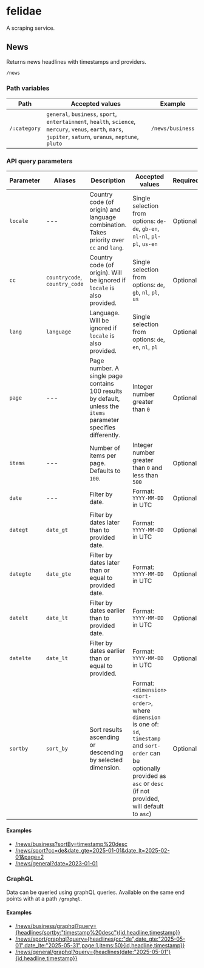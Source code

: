 # felidae

A scraping service.

## News

Returns news headlines with timestamps and providers.

`/news`

### Path variables

| Path | Accepted values | Example |
| --- | --- | --- |
|`/:category` | `general`, `business`, `sport`, `entertainment`, `health`, `science`, `mercury`, `venus`, `earth`, `mars`, `jupiter`, `saturn`, `uranus`, `neptune`, `pluto` | `/news/business` |

### API query parameters

| Parameter | Aliases | Description | Accepted values | Required | Example |
| --- | --- | --- | --- | --- | --- | 
| `locale` | --- | Country code (of origin) and language combination. Takes priority over `cc` and `lang`. | Single selection from options: `de-de`, `gb-en`, `nl-nl`, `pl-pl`, `us-en` | Optional | `&locale=gb-en` |
| `cc` | `countrycode`, `country_code` | Country code (of origin). Will be ignored if `locale` is also provided. | Single selection from options: `de`, `gb`, `nl`, `pl`, `us` | Optional | `&cc=de` |
| `lang` | `language` | Language. Will be ignored if `locale` is also provided. | Single selection from options:  `de`, `en`, `nl`, `pl` | Optional | `&lang=en` |
| `page` | --- | Page number. A single page contains 100 results by default, unless the `items` parameter specifies differently. | Integer number greater than `0` | Optional | `&page=3` |
| `items` | --- | Number of items per page. Defaults to `100`. | Integer number greater than `0` and less than `500` | Optional | `&items=10` |
| `date` | --- | Filter by date. | Format: `YYYY-MM-DD` in UTC | Optional | `&date=1999-01-01` |
| `dategt` | `date_gt` | Filter by dates later than to provided date. | Format: `YYYY-MM-DD` in UTC | Optional | `&date_gt=1999-01-01` |
| `dategte` | `date_gte` | Filter by dates later than or equal to provided date. | Format: `YYYY-MM-DD` in UTC | Optional | `&date_gte=1999-01-01` |
| `datelt` | `date_lt` | Filter by dates earlier than to provided date. | Format: `YYYY-MM-DD` in UTC | Optional | `&date_lt=1999-01-01` |
| `datelte` | `date_lt` | Filter by dates earlier than or equal to provided. | Format: `YYYY-MM-DD` in UTC | Optional | `&date_lte=1999-01-01` |
| `sortby` | `sort_by` | Sort results ascending or descending by selected dimension. | Format: `<dimension> <sort-order>`, where `dimension` is one of: `id`, `timestamp` and `sort-order` can be optionally provided as `asc` or `desc` (if not provided, will default to `asc`) | Optional | `&sort-by=timestamp` (defaults to `asc`), `&sort-by=timestamp desc` |

#### Examples

- [/news/business?sortBy=timestamp%20desc](https://felidae.spookydoodle.com/news/business?sortBy=timestamp%20desc)
- [/news/sport?cc=de&date_gte=2025-01-01&date_lt=2025-02-01&page=2](https://felidae.spookydoodle.com/news/sport?cc=de&date_gte=2021-01-01&date_lt=2021-02-01&page=2&items=50)
- [/news/general?date=2023-01-01](https://felidae.spookydoodle.com/news/general?date=2023-01-01)

### GraphQL

Data can be queried using graphQL queries. Available on the same end points with at a path `/graphql`.

#### Examples
- [/news/business/graphql?query={headlines(sortby:"timestamp%20desc"){id,headline,timestamp}}](https://felidae.spookydoodle.com/news/business/graphql?query={headlines(sortby:"timestamp%20desc"){id,headline,timestamp}})
- [/news/sport/graphql?query={headlines(cc:"de",date_gte:"2025-05-01",date_lte:"2025-05-31",page:1,items:50){id,headline,timestamp}}](/graphql?query={headlines(cc:"de",date_gte:"2025-05-01",date_lte:"2025-05-31",page:1,items:50){id,headline,timestamp}})
- [/news/general/graphql?query={headlines(date:"2025-05-01"){id,headline,timestamp}}](https://felidae.spookydoodle.com/news/general/graphql?query={headlines(date:"2023-01-01"){id,headline,timestamp}})